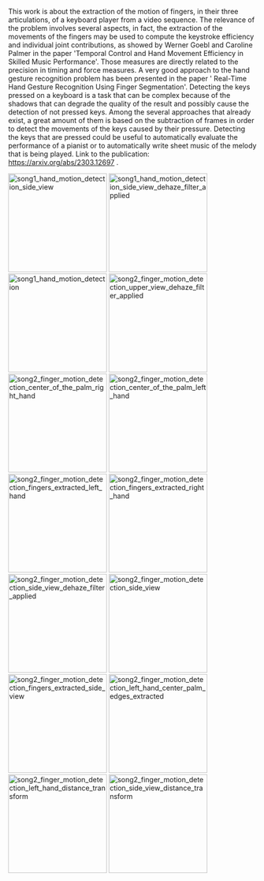 This work is about the extraction of the motion of fingers, in their three articulations, of a keyboard player from a video sequence. The relevance of the problem involves several aspects, in fact, the extraction of the movements of the fingers may be used to compute the keystroke efficiency and individual joint contributions, as showed by Werner Goebl and Caroline Palmer in the paper 'Temporal Control and Hand Movement Efficiency in Skilled Music Performance'. Those measures are directly related to the precision in timing and force measures. A very good approach to the hand gesture recognition problem has been presented in the paper ' Real-Time Hand Gesture Recognition Using Finger Segmentation'. Detecting the keys pressed on a keyboard is a task that can be complex because of the shadows that can degrade the quality of the result and possibly cause the detection of not pressed keys. Among the several approaches that already exist, a great amount of them is based on the subtraction of frames in order to detect the movements of the keys caused by their pressure. Detecting the keys that are pressed could be useful to automatically evaluate the performance of a pianist or to automatically write sheet music of the melody that is being played.
Link to the publication: https://arxiv.org/abs/2303.12697 .
<br>

<img width="200" alt="song1_hand_motion_detection_side_view" src="https://github.com/user-attachments/assets/21a04e7e-d700-4372-8551-50bfc3ccc2cf">
<img width="200" alt="song1_hand_motion_detection_side_view_dehaze_filter_applied" src="https://github.com/user-attachments/assets/3a54ae62-2948-4fb0-a219-04392b7d4cb5">
<img width="200" alt="song1_hand_motion_detection" src="https://github.com/user-attachments/assets/7bf842b7-5890-4cdf-9e8c-043eddd7605b">
<img width="200" alt="song2_finger_motion_detection_upper_view_dehaze_filter_applied" src="https://github.com/user-attachments/assets/fb74cd88-2554-45ef-b2a8-b998553e6b93">
<img width="200" alt="song2_finger_motion_detection_center_of_the_palm_right_hand" src="https://github.com/user-attachments/assets/00e5e617-caac-4971-adfb-fef506531c26">
<img width="200" alt="song2_finger_motion_detection_center_of_the_palm_left_hand" src="https://github.com/user-attachments/assets/4e54fa17-736e-4b0c-b990-5c16ce539019">
<img width="200" alt="song2_finger_motion_detection_fingers_extracted_left_hand" src="https://github.com/user-attachments/assets/46da759c-0c23-4c32-b47d-8b8d6815d9f7">
<img width="200" alt="song2_finger_motion_detection_fingers_extracted_right_hand" src="https://github.com/user-attachments/assets/71632d25-4a1f-4b36-aee2-f9b0738ed6a8">
<img width="200" alt="song2_finger_motion_detection_side_view_dehaze_filter_applied" src="https://github.com/user-attachments/assets/40be8fa9-7747-433f-9c9e-6e06ccf23c0a">
<img width="200" alt="song2_finger_motion_detection_side_view" src="https://github.com/user-attachments/assets/ac87512e-2c5c-4869-b9b9-4d0719fae158">
<img width="200" alt="song2_finger_motion_detection_fingers_extracted_side_view" src="https://github.com/user-attachments/assets/76c02825-9421-448c-b237-eb3ee6341ee7">
<img width="200" alt="song2_finger_motion_detection_left_hand_center_palm_edges_extracted" src="https://github.com/user-attachments/assets/1d947cb9-7c66-4926-a1c3-65d76e0e9e0f">
<img width="200" alt="song2_finger_motion_detection_left_hand_distance_transform" src="https://github.com/user-attachments/assets/52347092-d5d3-4fc9-90ed-be706cc65432">
<img width="200" alt="song2_finger_motion_detection_side_view_distance_transform" src="https://github.com/user-attachments/assets/d0d05862-a63a-425e-9d4c-443faafdf91d">
